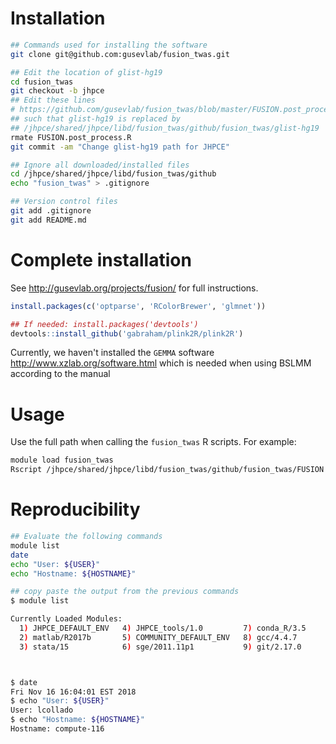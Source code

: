 # Installation

```bash
## Commands used for installing the software
git clone git@github.com:gusevlab/fusion_twas.git

## Edit the location of glist-hg19
cd fusion_twas
git checkout -b jhpce
## Edit these lines
# https://github.com/gusevlab/fusion_twas/blob/master/FUSION.post_process.R#L112-L118
## such that glist-hg19 is replaced by
## /jhpce/shared/jhpce/libd/fusion_twas/github/fusion_twas/glist-hg19
rmate FUSION.post_process.R
git commit -am "Change glist-hg19 path for JHPCE"

## Ignore all downloaded/installed files
cd /jhpce/shared/jhpce/libd/fusion_twas/github
echo "fusion_twas" > .gitignore

## Version control files
git add .gitignore
git add README.md
```

# Complete installation

See http://gusevlab.org/projects/fusion/ for full instructions.

```R
install.packages(c('optparse', 'RColorBrewer', 'glmnet'))

## If needed: install.packages('devtools')
devtools::install_github('gabraham/plink2R/plink2R')
```

Currently, we haven't installed the `GEMMA` software http://www.xzlab.org/software.html which is needed when using BSLMM according to the manual

# Usage

Use the full path when calling the `fusion_twas` R scripts. For example:

```bash
module load fusion_twas
Rscript /jhpce/shared/jhpce/libd/fusion_twas/github/fusion_twas/FUSION.compute_weights.R --help
```

# Reproducibility

```bash
## Evaluate the following commands
module list
date
echo "User: ${USER}"
echo "Hostname: ${HOSTNAME}"
```

```bash
## copy paste the output from the previous commands
$ module list

Currently Loaded Modules:
  1) JHPCE_DEFAULT_ENV   4) JHPCE_tools/1.0         7) conda_R/3.5
  2) matlab/R2017b       5) COMMUNITY_DEFAULT_ENV   8) gcc/4.4.7
  3) stata/15            6) sge/2011.11p1           9) git/2.17.0



$ date
Fri Nov 16 16:04:01 EST 2018
$ echo "User: ${USER}"
User: lcollado
$ echo "Hostname: ${HOSTNAME}"
Hostname: compute-116
```
